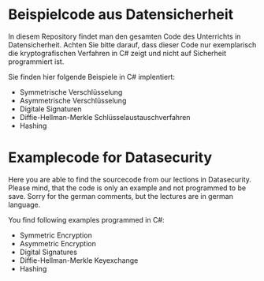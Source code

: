 # Beispielcode aus Datensicherheit
In diesem Repository findet man den gesamten Code des Unterrichts in Datensicherheit.
Achten Sie bitte darauf, dass dieser Code nur exemplarisch die kryptografischen Verfahren in C# zeigt und nicht auf Sicherheit programmiert ist.

Sie finden hier folgende Beispiele in C# implentiert:
- Symmetrische Verschlüsselung
- Asymmetrische Verschlüsselung
- Digitale Signaturen
- Diffie-Hellman-Merkle Schlüsselaustauschverfahren
- Hashing


# Examplecode for Datasecurity
Here you are able to find the sourcecode from our lections in Datasecurity.
Please mind, that the code is only an example and not programmed to be save.
Sorry for the german comments, but the lectures are in german language.

You find following examples programmed in C#:
- Symmetric Encryption
- Asymmetric Encryption
- Digital Signatures
- Diffie-Hellman-Merkle Keyexchange
- Hashing

